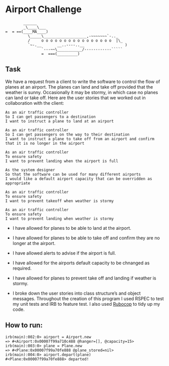 Airport Challenge
=================

```
        ______
        _\____\___
=  = ==(____MA____)
          \_____\___________________,-~~~~~~~`-.._
          /     o o o o o o o o o o o o o o o o  |\_
          `~-.__       __..----..__                  )
                `---~~\___________/------------`````
                =  ===(_________)

```

## Task

We have a request from a client to write the software to control the flow of planes at an airport. The planes can land and take off provided that the weather is sunny. Occasionally it may be stormy, in which case no planes can land or take off.  Here are the user stories that we worked out in collaboration with the client:

```
As an air traffic controller 
So I can get passengers to a destination 
I want to instruct a plane to land at an airport

As an air traffic controller 
So I can get passengers on the way to their destination 
I want to instruct a plane to take off from an airport and confirm that it is no longer in the airport

As an air traffic controller 
To ensure safety 
I want to prevent landing when the airport is full 

As the system designer
So that the software can be used for many different airports
I would like a default airport capacity that can be overridden as appropriate

As an air traffic controller 
To ensure safety 
I want to prevent takeoff when weather is stormy 

As an air traffic controller 
To ensure safety 
I want to prevent landing when weather is stormy 
```

- I have allowed for planes to be able to land at the airport. 
- I have allowed for planes to be able to take off and confirm they are no longer at the airport.
- I have allowed alerts to advise if the airport is full.
- I have allowed for the airports default capacity to be chnanged as required.
- I have allowed for planes to prevent take off and landing if weather is stormy.

- I broke down the user stories into class structure’s and object messages. Throughout the creation of this program I used RSPEC to test my unit tests and IRB to feature test. I also used [Rubocop](https://github.com/rubocop-hq/rubocop) to tidy up my code.

## How to run:

```
irb(main):002:0> airport = Airport.new
=> #<Airport:0x00007f99a710c488 @hanger=[], @capacity=15>
irb(main):003:0> plane = Plane.new
=> #<Plane:0x00007f99a70fe888 @plane_stored=nil>
irb(main):004:0> airport.depart(plane)
#<Plane:0x00007f99a70fe888> departed!
```

